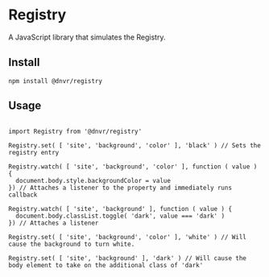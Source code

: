# Registry

A JavaScript library that simulates the Registry.

## Install

`npm install @dnvr/registry`

## Usage
```TS

import Registry from '@dnvr/registry'

Registry.set( [ 'site', 'background', 'color' ], 'black' ) // Sets the registry entry

Registry.watch( [ 'site', 'background', 'color' ], function ( value ) {
  document.body.style.backgroundColor = value
}) // Attaches a listener to the property and immediately runs callback

Registry.watch( [ 'site', 'background' ], function ( value ) {
  document.body.classList.toggle( 'dark', value === 'dark' )
}) // Attaches a listener

Registry.set( [ 'site', 'background', 'color' ], 'white' ) // Will cause the background to turn white.

Registry.set( [ 'site', 'background' ], 'dark' ) // Will cause the body element to take on the additional class of 'dark'
```